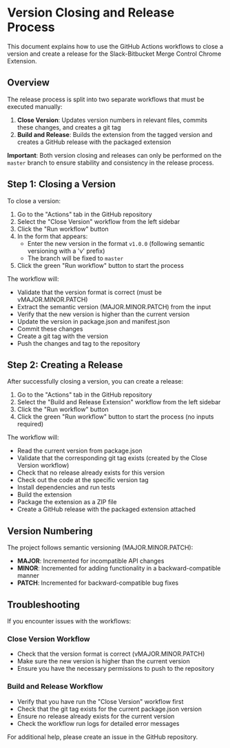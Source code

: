# Version Closing and Release Process

This document explains how to use the GitHub Actions workflows to close a version and create a release for the Slack-Bitbucket Merge Control Chrome Extension.

## Overview

The release process is split into two separate workflows that must be executed manually:

1. **Close Version**: Updates version numbers in relevant files, commits these changes, and creates a git tag
2. **Build and Release**: Builds the extension from the tagged version and creates a GitHub release with the packaged extension

**Important**: Both version closing and releases can only be performed on the `master` branch to ensure stability and consistency in the release process.

## Step 1: Closing a Version

To close a version:

1. Go to the "Actions" tab in the GitHub repository
2. Select the "Close Version" workflow from the left sidebar
3. Click the "Run workflow" button
4. In the form that appears:
   - Enter the new version in the format `v1.0.0` (following semantic versioning with a 'v' prefix)
   - The branch will be fixed to `master`
5. Click the green "Run workflow" button to start the process

The workflow will:
- Validate that the version format is correct (must be vMAJOR.MINOR.PATCH)
- Extract the semantic version (MAJOR.MINOR.PATCH) from the input
- Verify that the new version is higher than the current version
- Update the version in package.json and manifest.json
- Commit these changes
- Create a git tag with the version
- Push the changes and tag to the repository

## Step 2: Creating a Release

After successfully closing a version, you can create a release:

1. Go to the "Actions" tab in the GitHub repository
2. Select the "Build and Release Extension" workflow from the left sidebar
3. Click the "Run workflow" button
4. Click the green "Run workflow" button to start the process (no inputs required)

The workflow will:
- Read the current version from package.json
- Validate that the corresponding git tag exists (created by the Close Version workflow)
- Check that no release already exists for this version
- Check out the code at the specific version tag
- Install dependencies and run tests
- Build the extension
- Package the extension as a ZIP file
- Create a GitHub release with the packaged extension attached

## Version Numbering

The project follows semantic versioning (MAJOR.MINOR.PATCH):

- **MAJOR**: Incremented for incompatible API changes
- **MINOR**: Incremented for adding functionality in a backward-compatible manner
- **PATCH**: Incremented for backward-compatible bug fixes

## Troubleshooting

If you encounter issues with the workflows:

### Close Version Workflow
- Check that the version format is correct (vMAJOR.MINOR.PATCH)
- Make sure the new version is higher than the current version
- Ensure you have the necessary permissions to push to the repository

### Build and Release Workflow
- Verify that you have run the "Close Version" workflow first
- Check that the git tag exists for the current package.json version
- Ensure no release already exists for the current version
- Check the workflow run logs for detailed error messages

For additional help, please create an issue in the GitHub repository.
